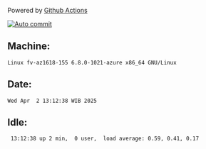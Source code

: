 Powered by [Github Actions](https://github.com/features/actions)

[![Auto commit](https://github.com/hiage/workstation/workflows/Auto%20commit/badge.svg)](https://github.com/hiage/workstation/actions?query=workflow%3A%22Auto+commit%22)

## Machine:
```
Linux fv-az1618-155 6.8.0-1021-azure x86_64 GNU/Linux
```
## Date:
```
Wed Apr  2 13:12:38 WIB 2025
```
## Idle:
```
 13:12:38 up 2 min,  0 user,  load average: 0.59, 0.41, 0.17
```
